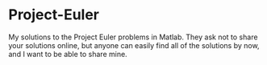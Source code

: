 # Project-Euler
My solutions to the Project Euler problems in Matlab. They ask not to share your solutions online, but anyone can easily find all of the solutions by now, and I want to be able to share mine.

